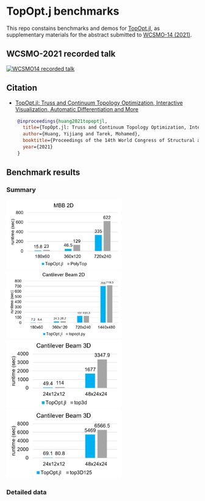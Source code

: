 # TopOpt.j benchmarks

This repo constains benchmarks and demos for [TopOpt.jl](https://github.com/mohamed82008/TopOpt.jl), as supplementary materials for the abstract submitted to [WCSMO-14 (2021)](https://www.wcsmo14.org/).

## WCSMO-2021 recorded talk

<a href="http://www.youtube.com/watch?v=27oac8h3V2k">
   <img alt="WCSMO14 recorded talk" src="https://img.youtube.com/vi/27oac8h3V2k/0.jpg"
   width=300>
</a>

## Citation

- [TopOpt.jl: Truss and Continuum Topology Optimization, Interactive Visualization, Automatic Differentiation and More](https://web.mit.edu/yijiangh/www/papers/topopt_jl_WCSMO2021.pdf)

```bibtex
    @inproceedings{huang2021topoptjl,
      title={TopOpt.jl: Truss and Continuum Topology Optimization, Interactive Visualization, Automatic Differentiation and More},
      author={Huang, Yijiang and Tarek, Mohamed},
      booktitle={Proceedings of the 14th World Congress of Structural and Multidisciplinary Optimization},
      year={2021}
    }
```

## Benchmark results

### Summary

<img alt="benchmark_summary_polytop" src="./images/benchmark_summary_polytop.png" width=300/>
<img alt="benchmark_summary_topopt.py" src="./images/benchmark_summary_topopt.py.png" width=300/>

<img alt="benchmark_summary_top3d" src="./images/benchmark_summary_top3d.png" width=300/>
<img alt="benchmark_summary_top3d125" src="./images/benchmark_summary_top3d125.png" width=300/>

### Detailed data